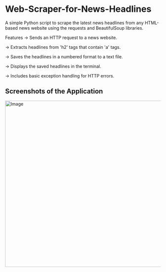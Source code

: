 # Web-Scraper-for-News-Headlines
A simple Python script to scrape the latest news headlines from any HTML-based news website using the requests and BeautifulSoup libraries.

Features
-> Sends an HTTP request to a news website.

-> Extracts headlines from 'h2' tags that contain 'a' tags.

-> Saves the headlines in a numbered format to a text file.

-> Displays the saved headlines in the terminal.

-> Includes basic exception handling for HTTP errors.

## Screenshots of the Application
<img width="1155" height="539" alt="Image" src="https://github.com/user-attachments/assets/3e4108d9-9a9b-4fae-9d46-68e3d88d9fae" />
